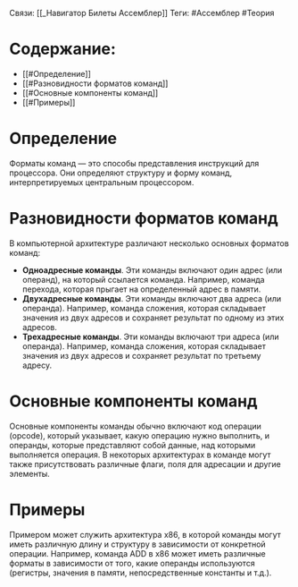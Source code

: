 Связи: [[_Навигатор Билеты Ассемблер]]
Теги: #Ассемблер #Теория 

# Содержание:
- [[#Определение]]
- [[#Разновидности форматов команд]]
- [[#Основные компоненты команд]]
- [[#Примеры]]

# Определение
Форматы команд — это способы представления инструкций для процессора. Они определяют структуру и форму команд, интерпретируемых центральным процессором. 

# Разновидности форматов команд
В компьютерной архитектуре различают несколько основных форматов команд:
- **Одноадресные команды**. Эти команды включают один адрес (или операнд), на который ссылается команда. Например, команда перехода, которая прыгает на определенный адрес в памяти.
- **Двухадресные команды**. Эти команды включают два адреса (или операнда). Например, команда сложения, которая складывает значения из двух адресов и сохраняет результат по одному из этих адресов.
- **Трехадресные команды**. Эти команды включают три адреса (или операнда). Например, команда сложения, которая складывает значения из двух адресов и сохраняет результат по третьему адресу.

# Основные компоненты команд
Основные компоненты команды обычно включают код операции (opcode), который указывает, какую операцию нужно выполнить, и операнды, которые представляют собой данные, над которыми выполняется операция. В некоторых архитектурах в команде могут также присутствовать различные флаги, поля для адресации и другие элементы.

# Примеры
Примером может служить архитектура x86, в которой команды могут иметь различную длину и структуру в зависимости от конкретной операции. Например, команда ADD в x86 может иметь различные форматы в зависимости от того, какие операнды используются (регистры, значения в памяти, непосредственные константы и т.д.).